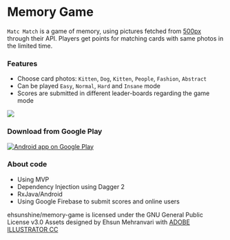 # Memory Game

`Matc Match` is a game of memory, using pictures fetched from <a href="https://500px.com">500px</a> through their API. Players get points for matching cards with same photos in the limited time.
### Features

- Choose card photos: `Kitten`, `Dog`, `Kitten`, `People`, `Fashion`, `Abstract`
- Can be played `Easy`, `Normal`, `Hard` and `Insane` mode
- Scores are submitted in different leader-boards regarding the game mode

<img src="https://drive.google.com/file/d/0B3Vp1ZCeCT8nNS1VLV9Dcm15cmM/view"/>

### Download from Google Play

<a href="https://play.google.com/store/apps/details?id=ir.jaryaan.matchmatch">
  <img alt="Android app on Google Play" src="https://developer.android.com/images/brand/en_app_rgb_wo_45.png" />
</a>

### About code

- Using MVP
- Dependency Injection using Dagger 2
- RxJava/Android
- Using Google Firebase to submit scores and online users

ehsunshine/memory-game is licensed under the
GNU General Public License v3.0
Assets designed by Ehsun Mehranvari with <a target="_blank" href="http://www.adobe.com/de/products/illustrator.html?sdid=KKQMI&mv=search&s_kwcid=AL!3085!3!155829411291!e!!g!!adobe%20illustrator%20cc&ef_id=WRYb6AAAAGS47F2K:20170525163315:s">ADOBE ILLUSTRATOR CC</a>
